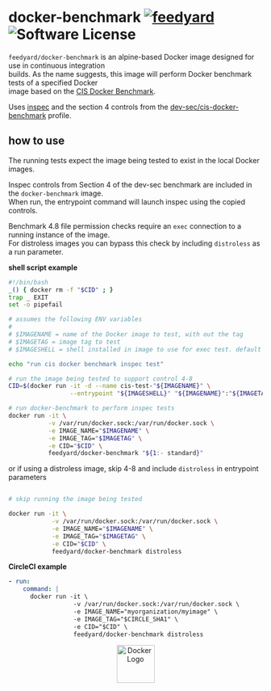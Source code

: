 # docker-benchmark [![feedyard](https://circleci.com/gh/feedyard/docker-benchmark.svg?style=shield)](https://app.circleci.com/pipelines/github/feedyard/docker-benchmark) ![Software License](https://img.shields.io/badge/license-MIT-blue.svg)  

`feedyard/docker-benchmark` is an alpine-based Docker image designed for use in continuous integration  
builds. As the name suggests, this image will perform Docker benchmark tests of a specified Docker  
image based on the [CIS Docker Benchmark](https://www.cisecurity.org/benchmark/docker/).  

Uses [inspec](https://www.inspec.io) and the section 4 controls from the [dev-sec/cis-docker-benchmark](https://github.com/dev-sec/cis-docker-benchmark) profile.

## how to use

The running tests expect the image being tested to exist in the local Docker images.  

Inspec controls from Section 4 of the dev-sec benchmark are included in the `docker-benchmark` image.  
When run, the entrypoint command will launch inspec using the copied controls.  

Benchmark 4.8 file permission checks require an `exec` connection to a running instance of the image.  
For distroless images you can bypass this check by including `distroless` as a run parameter.  

**shell script example**

```bash
#!/bin/bash
_() { docker rm -f "$CID" ; }
trap _ EXIT
set -o pipefail

# assumes the following ENV variables
#
# $IMAGENAME = name of the Docker image to test, with out the tag
# $IMAGETAG = image tag to test
# $IMAGESHELL = shell installed in image to use for exec test. default is /bin/bash

echo "run cis docker benchmark inspec test"

# run the image being tested to support control 4-8
CID=$(docker run -it -d --name cis-test-"${IMAGENAME}" \
                 --entrypoint "${IMAGESHELL}" "${IMAGENAME}":"${IMAGETAG}")

# run docker-benchmark to perform inspec tests
docker run -it \
           -v /var/run/docker.sock:/var/run/docker.sock \
           -e IMAGE_NAME="$IMAGENAME" \
           -e IMAGE_TAG="$IMAGETAG" \
           -e CID="$CID" \
           feedyard/docker-benchmark "${1:- standard}"
```
or if using a distroless image, skip 4-8 and include `distroless` in entrypoint parameters  

```bash

# skip running the image being tested

docker run -it \
            -v /var/run/docker.sock:/var/run/docker.sock \
            -e IMAGE_NAME="$IMAGENAME" \
            -e IMAGE_TAG="$IMAGETAG" \
            -e CID="$CID" \
            feedyard/docker-benchmark distroless
```
**CircleCI example**

```yaml
- run:
    command: |
      docker run -it \
                  -v /var/run/docker.sock:/var/run/docker.sock \
                  -e IMAGE_NAME="myorganization/myimage" \
                  -e IMAGE_TAG="$CIRCLE_SHA1" \
                  -e CID="$CID" \
                  feedyard/docker-benchmark distroless
```

<div align="center">
	<p>
		<img alt="Docker Logo" src="https://raw.github.com/CircleCI-Public/cimg-base/master/img/circle-docker.svg?sanitize=true" width="75" />
	</p>
</div>
